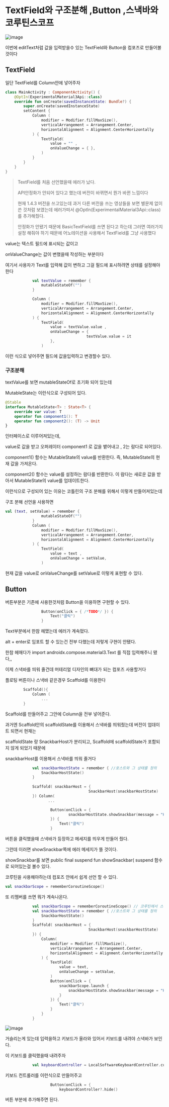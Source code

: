 TextField와 구조분해 ,Button ,스낵바와 코루틴스코프
=

![image](https://github.com/Guri999/Raffit/assets/116724657/4b928a7f-f006-4237-a621-20755953fde2)

이번에 editText처럼 값을 입력받을수 있는 TextField와 Button을 컴포즈로 만들어볼것이다


## TextField

일단 TextField를 Column안에 넣어주자

```kotlin
class MainActivity : ComponentActivity() {
    @OptIn(ExperimentalMaterial3Api::class)
    override fun onCreate(savedInstanceState: Bundle?) {
        super.onCreate(savedInstanceState)
        setContent {
            Column (
                modifier = Modifier.fillMaxSize(),
                verticalArrangement = Arrangement.Center,
                horizontalAlignment = Alignment.CenterHorizontally
            ) {
                TextField( 
                    value = "" , 
                    onValueChange = { }, 
                )
            }
        }
    }
}
```
>TextField를 처음 선언했을때 에러가 났다.
>
>API안정화가 안되어 있다고 했는데 버전이 바뀌면서 뭔가 바뀐 느낌이다
>
>현재 1.4.3 버전을 쓰고있는데 과거 다른 버전을 쓰는 영상들을 보면 별문제 없이 쓴 것처럼 보였는데 에러가떠서 @OptIn(ExperimentalMaterial3Api::class)를 추가해줬다.
>
>안정화가 안됐기 때문에 BasicTextField를 쓰면 된다고 하는데 그러면 여러가지 설정 해줘야 하기 때문에 어노테이션을 사용해서 TextField를 그냥 사용했다


value는 텍스트 필드에 표시되는 값이고

onValueChange는 값이 변했을때 작성하는 부분이다

여기서 사용자가 Text를 입력해 값이 변하고 그걸 필드에 표시하려면 상태를 설정해야한다

```kotlin
            val textValue = remember {
                mutableStateOf("")
            }

            Column (
                modifier = Modifier.fillMaxSize(),
                verticalArrangement = Arrangement.Center,
                horizontalAlignment = Alignment.CenterHorizontally
            ) {
                TextField(
                    value = textValue.value , 
                    onValueChange = {
                                    textValue.value = it
                    }, 
                )
```

이런 식으로 넣어주면 필드에 값을입력하고 변경할수 있다.

### 구조분해

textValue를 보면 mutableStateOf로 초기화 되어 있는데 

MutableState는 이런식으로 구성되어 있다. 

```kotlin
@Stable
interface MutableState<T> : State<T> {
    override var value: T
    operator fun component1(): T
    operator fun component2(): (T) -> Unit
}
```
인터페이스로 이루어져있는데,

value로 값을 받고 오퍼레이터 component1 로 값을 뱉어내고 , 2는 람다로 되어있다.

component1() 함수는 MutableState의 value를 반환한다. 즉, MutableState의 현재 값을 가져온다.

component2() 함수는 value를 설정하는 람다를 반환한다. 이 람다는 새로운 값을 받아서 MutableState의 value를 업데이트한다.

이런식으로 구성되어 있는 이유는 코틀린의 구조 분해를 위해서 이렇게 만들어져있는데

구조 분해 선언을 사용하면

```kotlin
val (text, setValue) = remember {
                mutableStateOf("")
            }
            Column (
                modifier = Modifier.fillMaxSize(),
                verticalArrangement = Arrangement.Center,
                horizontalAlignment = Alignment.CenterHorizontally
            ) {
                TextField( 
                    value = text ,
                    onValueChange = setValue, 
                )
```

현재 값을 value로 onValueChange를 setValue로 이렇게 표현할 수 있다.

## Button

버튼부분은 기존에 사용한것처럼 Button을 이용하면 구현할 수 있다.

```kotlin
                Button(onClick = { /*TODO*/ }) {
                    Text("클릭") 
                }
```

Text부분에서 한참 헤맸는데 에러가 계속떴다.

alt + enter로 임포트 할 수 있는건 전부 다했는데 저렇게 구현이 안됐다.

한참 헤매다가 import androidx.compose.material3.Text 를 직접 입력해주니 됐다,,

이제 스낵바를 띄워 줄건데  머테리얼 디자인의 뼈대가 되는 컴포즈 사용할거다

플로팅 버튼이나 스낵바 같은경우 Scaffold를 이용한다

```kotlin
        Scaffold(){
            Column (
                ...
        }
```

Scaffold를 만들어주고 그안에 Column을 전부 넣어준다.

과거엔 Scaffold안의 scaffoldState를 이용해서 스낵바를 띄워줬는데 버전이 업데이트 되면서 현재는

scaffoldState 랑 SnackbarHost가 분리되고, Scaffold에 scaffoldState가 포함되지 않게 되었기 때문에

snackbarHost를 이용해서 스낵바를 띄워 줄거다

```kotlin
            val snackbarHostState = remember { //호스트와 그 상태를 정의
                SnackbarHostState()
            }
            
            Scaffold( snackbarHost = {
                                     SnackbarHost(snackbarHostState)
            }) Column(
                   ...

                    Button(onClick = {
                            snackbarHostState.showSnackbar(message = "Hello $text")
                    }) {
                        Text("클릭") 
                    }
```

버튼을 클릭했을때 스낵바가 등장하고 메세지를 띄우게 만들어 줬다.

그런데 이러면 showSnackbar쪽에 에러 메세지가 뜰 것이다.

showSnackbar를 보면 public final suspend fun showSnackbar( suspend 함수로 되어있는걸 볼수 있다.

코루틴을 사용해야하는데 컴포즈 안에서 쉽게 선언 할 수 있다.

```kotlin
val snackbarScope = rememberCoroutineScope()
```

또 리멤버를 쓰면 뭐가 계속나온다.

```kotlin
            val snackbarScope = rememberCoroutineScope() // 코루틴에서 스낵바를 불러야함
            val snackbarHostState = remember { //호스트와 그 상태를 정의
                SnackbarHostState()
            }
            Scaffold( snackbarHost = {
                                     SnackbarHost(snackbarHostState)
            }) {
                Column(
                    modifier = Modifier.fillMaxSize(),
                    verticalArrangement = Arrangement.Center,
                    horizontalAlignment = Alignment.CenterHorizontally
                ) {
                    TextField(
                        value = text,
                        onValueChange = setValue,
                    )
                    Button(onClick = {
                        snackbarScope.launch {
                            snackbarHostState.showSnackbar(message = "Hello $text")
                        }
                    }) {
                        Text("클릭")
                    }
                }
            }
```
![image](https://github.com/Guri999/Raffit/assets/116724657/e524056d-1b35-461a-83d1-7cfd5f3e9f31)

거슬리는게 있는데 입력을하고 키보드가 올라와 있어서 키보드를 내려야 스낵바가 보인다.

이 키보드를 클릭했을때 내려주자

```kotlin
            val keyboardController = LocalSoftwareKeyboardController.current
```

키보드 컨트롤러를 이런식으로 만들어주고

```kotlin
                    Button(onClick = {
                        keyboardController?.hide()
```

버튼 부분에 추가해주면 된다.